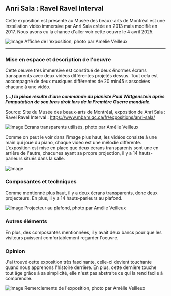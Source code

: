## Anri Sala : Ravel Ravel Interval ##

Cette exposition est présenté au Musée des beaux-arts de Montréal est une installation vidéo immersive par Anri Sala créée en 2013 mais modifié en 2017. Nous avons eu la chance d'aller voir cette oeuvre le 4 avril 2025. 

![Image](media/affiche.jpg)
Affiche de l'exposition, photo par Amélie Veilleux

-------
### Mise en espace et description de l'oeuvre ###

Cette oeuvre très immersive est constitué de deux énormes écrans transparents avec deux vidéos différentes projetés dessus. Tout cela est accompagné de deux musiques différentes de 20 min45 s associées chacune à une vidéo. 

***(...) la pièce résulte d’une commande du pianiste Paul Wittgenstein après l’amputation de son bras droit lors de la Première Guerre mondiale.***

Source: Site du Musée des beaux-arts de Montréal, exposition de Anri Sala : Ravel Ravel Interval : https://www.mbam.qc.ca/fr/expositions/anri-sala/

![Image](media/deux_ecrans.jpg)
Écrans transparents utilisés, photo par Amélie Veilleux

Comme on peut le voir dans l'image plus haut, les vidéos consiste à une main qui joue du piano, chaque vidéo est une mélodie différente. 
L'exposition est mise en place que deux écrans transparents sont une en arrière de l'autre, chacunes ayant sa propre projection, il y a 14 hauts-parleurs situés dans la salle.

![Image](media/ecran_3.jpg)

### Composantes et techniques ###

Comme mentionné plus haut, il y a deux écrans transparents, donc deux projecteurs. En plus, il y a 14 hauts-parleurs au plafond. 

![Image](media/projecteur.jpg)
Projecteur au plafond, photo par Amélie Veilleux

### Autres éléments ###

En plus, des composantes mentionnées, il y avait deux bancs pour que les visiteurs puissent comfortablement regarder l'oeuvre. 

### Opinion ###
J'ai trouvé cette exposition très fascinante, celle-ci devient touchante quand nous apprenons l'histoire derrière. En plus, cette dernière touche tout âge grâce à sa simplicité, elle n'est pas abstraite ce qui la rend facile à comprendre. 

![Image](media/remerciments.jpg)
Remerciements de l'exposition, photo par Amélie Veilleux
